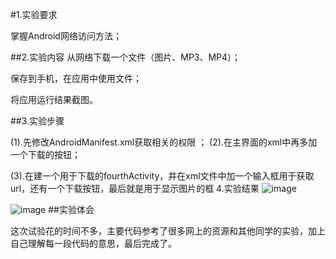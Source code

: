 #1.实验要求

掌握Android网络访问方法；

##2.实验内容
从网络下载一个文件（图片、MP3、MP4）；

保存到手机，在应用中使用文件；

将应用运行结果截图。

##3.实验步骤

(1).先修改AndroidManifest.xml获取相关的权限
；
(2).在主界面的xml中再多加一个下载的按钮；

(3).在建一个用于下载的fourthActivity，并在xml文件中加一个输入框用于获取url，还有一个下载按钮，最后就是用于显示图片的框
4.实验结果
![image](https://github.com/1754557651/android-labs-2018/blob/master/com1614080901224/5.png)

![image](https://github.com/1754557651/android-labs-2018/blob/master/com1614080901224/6.png)
##实验体会

这次试验花的时间不多，主要代码参考了很多网上的资源和其他同学的实验，加上自己理解每一段代码的意思，最后完成了。
